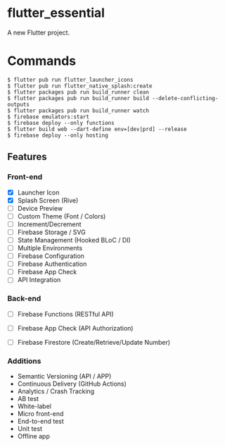 # flutter_essential

A new Flutter project.


# Commands

```
$ flutter pub run flutter_launcher_icons
$ flutter pub run flutter_native_splash:create
$ flutter packages pub run build_runner clean
$ flutter packages pub run build_runner build --delete-conflicting-outputs
$ flutter packages pub run build_runner watch
$ firebase emulators:start
$ firebase deploy --only functions
$ flutter build web --dart-define env=[dev|prd] --release 
$ firebase deploy --only hosting
```

## Features

### Front-end

- [x] Launcher Icon
- [x] Splash Screen (Rive)
- [ ] Device Preview
- [ ] Custom Theme (Font / Colors)
- [ ] Increment/Decrement
- [ ] Firebase Storage / SVG
- [ ] State Management (Hooked BLoC / DI)
- [ ] Multiple Environments
- [ ] Firebase Configuration
- [ ] Firebase Authentication
- [ ] Firebase App Check
- [ ] API Integration

### Back-end

- [ ] Firebase Functions (RESTful API)
- [ ] Firebase App Check (API Authorization)
- [ ] Firebase Firestore (Create/Retrieve/Update Number)


### Additions

- Semantic Versioning (API / APP)
- Continuous Delivery (GitHub Actions)
- Analytics / Crash Tracking
- AB test
- White-label
- Micro front-end
- End-to-end test
- Unit test
- Offline app
